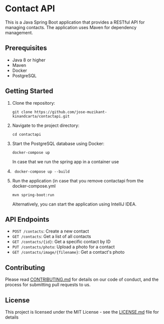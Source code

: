 # Contact API

This is a Java Spring Boot application that provides a RESTful API for managing contacts. The application uses Maven for
dependency management.

## Prerequisites

- Java 8 or higher
- Maven
- Docker
- PostgreSQL

## Getting Started

1. Clone the repository:
    ```
    git clone https://github.com/jose-muzikant-kinandcarta/contactapi.git
    ```
2. Navigate to the project directory:
    ```
    cd contactapi
    ```
3. Start the PostgreSQL database using Docker:
    ```
    docker-compose up
    ```
   In case that we run the spring app in a container use

4. ```
    docker-compose up --build
   ```

4. Run the application (in case that you remove contactapi from the docker-compose.yml
    ```
    mvn spring-boot:run
    ```
   Alternatively, you can start the application using IntelliJ IDEA.

## API Endpoints

- `POST /contacts`: Create a new contact
- `GET /contacts`: Get a list of all contacts
- `GET /contacts/{id}`: Get a specific contact by ID
- `PUT /contacts/photo`: Upload a photo for a contact
- `GET /contacts/image/{filename}`: Get a contact's photo

## Contributing

Please read [CONTRIBUTING.md](CONTRIBUTING.md) for details on our code of conduct, and the process for submitting pull
requests to us.

## License

This project is licensed under the MIT License - see the [LICENSE.md](LICENSE.md) file for details